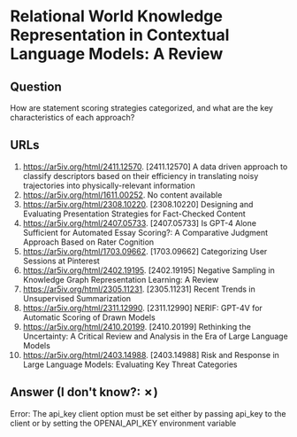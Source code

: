 # Relational World Knowledge Representation in Contextual Language Models: A Review

## Question

How are statement scoring strategies categorized, and what are the key characteristics of each approach?

## URLs

1. https://ar5iv.org/html/2411.12570. [2411.12570] A data driven approach to classify descriptors based on their efficiency in translating noisy trajectories into physically-relevant information
2. https://ar5iv.org/html/1611.00252. No content available
3. https://ar5iv.org/html/2308.10220. [2308.10220] Designing and Evaluating Presentation Strategies for Fact-Checked Content
4. https://ar5iv.org/html/2407.05733. [2407.05733] Is GPT-4 Alone Sufficient for Automated Essay Scoring?: A Comparative Judgment Approach Based on Rater Cognition
5. https://ar5iv.org/html/1703.09662. [1703.09662] Categorizing User Sessions at Pinterest
6. https://ar5iv.org/html/2402.19195. [2402.19195] Negative Sampling in Knowledge Graph Representation Learning: A Review
7. https://ar5iv.org/html/2305.11231. [2305.11231] Recent Trends in Unsupervised Summarization
8. https://ar5iv.org/html/2311.12990. [2311.12990] NERIF: GPT-4V for Automatic Scoring of Drawn Models
9. https://ar5iv.org/html/2410.20199. [2410.20199] Rethinking the Uncertainty: A Critical Review and Analysis in the Era of Large Language Models
10. https://ar5iv.org/html/2403.14988. [2403.14988] Risk and Response in Large Language Models: Evaluating Key Threat Categories

## Answer (I don't know?: ✗)

Error: The api_key client option must be set either by passing api_key to the client or by setting the OPENAI_API_KEY environment variable